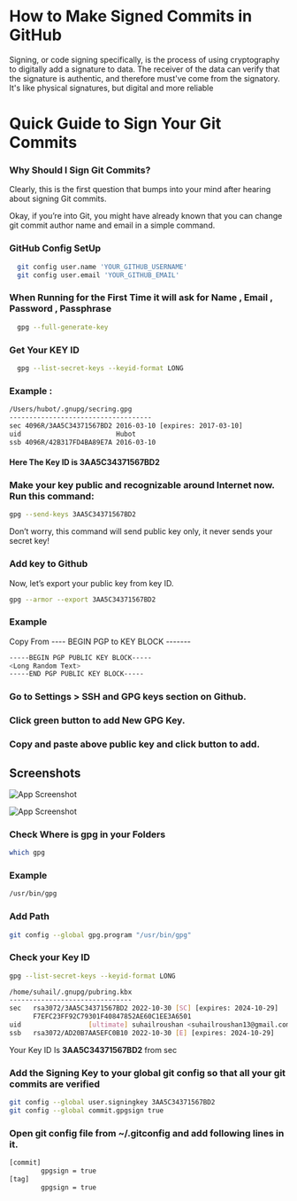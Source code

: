 
# How to Make Signed Commits in GitHub

Signing, or code signing specifically, is the process of using cryptography to digitally add a signature to data. The receiver of the data can verify that the signature is authentic, and therefore must've come from the signatory. It's like physical signatures, but digital and more reliable


# Quick Guide to Sign Your Git Commits

### Why Should I Sign Git Commits?

Clearly, this is the first question that bumps into your mind after hearing about signing Git commits.

Okay, if you’re into Git, you might have already known that you can change git commit author name and email in a simple command.

### GitHub Config SetUp
```bash
  git config user.name 'YOUR_GITHUB_USERNAME'
  git config user.email 'YOUR_GITHUB_EMAIL'
```

### When Running for the First Time it will ask for Name , Email , Password , Passphrase
```bash
  gpg --full-generate-key
```

### Get Your KEY ID
```bash
  gpg --list-secret-keys --keyid-format LONG
```

### Example :

```bash
/Users/hubot/.gnupg/secring.gpg
------------------------------------
sec 4096R/3AA5C34371567BD2 2016-03-10 [expires: 2017-03-10]
uid                        Hubot 
ssb 4096R/42B317FD4BA89E7A 2016-03-10
```

 #### Here The Key ID is **3AA5C34371567BD2**

### Make your key public and recognizable around Internet now. Run this command:

```bash
gpg --send-keys 3AA5C34371567BD2
```
Don’t worry, this command will send public key only, it never sends your secret key!


### Add key to Github
Now, let’s export your public key from key ID.

```bash
gpg --armor --export 3AA5C34371567BD2
```

### Example 
Copy From  ---- BEGIN PGP to KEY BLOCK -------
```bash
-----BEGIN PGP PUBLIC KEY BLOCK-----
<Long Random Text>
-----END PGP PUBLIC KEY BLOCK-----
```

### Go to Settings > SSH and GPG keys section on Github.

### Click green button to add New GPG Key.

### Copy and paste above public key and click button to add.




## Screenshots

![App Screenshot](https://i.imgur.com/FcedzuI.png)

![App Screenshot](https://i.imgur.com/YCdWSAT.png)




### Check Where is gpg in your Folders

```bash
which gpg
```
### Example

```bash
/usr/bin/gpg

```

### Add Path 


```bash
git config --global gpg.program "/usr/bin/gpg"
```

### Check your Key ID


```bash
gpg --list-secret-keys --keyid-format LONG

/home/suhail/.gnupg/pubring.kbx
-------------------------------
sec   rsa3072/3AA5C34371567BD2 2022-10-30 [SC] [expires: 2024-10-29]
      F7EFC23FF92C79301F40847852AE60C1EE3A6501
uid                 [ultimate] suhailroushan <suhailroushan13@gmail.com>
ssb   rsa3072/AD20B7AA5EFC0B10 2022-10-30 [E] [expires: 2024-10-29]
```

Your Key ID Is **3AA5C34371567BD2** from sec 

### Add the Signing Key to your global git config so that all your git commits are verified

```bash
git config --global user.signingkey 3AA5C34371567BD2
git config --global commit.gpgsign true
```

### Open git config file from ~/.gitconfig and add following lines in it.

```bash
[commit]
        gpgsign = true
[tag]
        gpgsign = true
```
